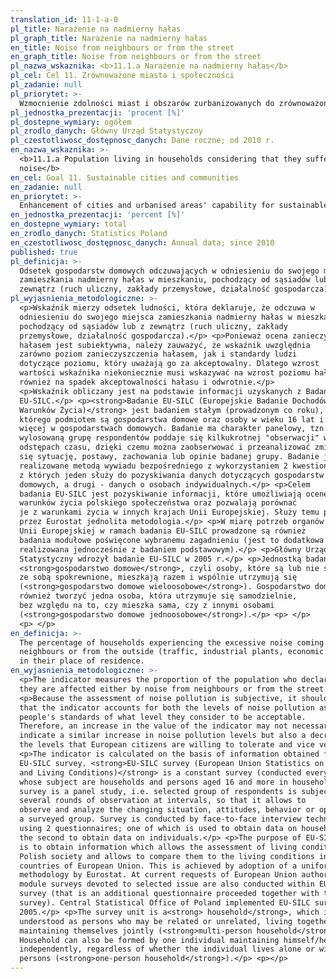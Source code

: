 ```yaml
---
translation_id: 11-1-a-0
pl_title: Narażenie na nadmierny hałas
pl_graph_title: Narażenie na nadmierny hałas
en_title: Noise from neighbours or from the street
en_graph_title: Noise from neighbours or from the street
pl_nazwa_wskaznika: <b>11.1.a Narażenie na nadmierny hałas</b>
pl_cel: Cel 11. Zrównoważone miasta i społeczności
pl_zadanie: null
pl_priorytet: >-
  Wzmocnienie zdolności miast i obszarów zurbanizowanych do zrównoważonego rozwoju i tworzenia miejsc pracy oraz poprawy jakości życia mieszkańców
pl_jednostka_prezentacji: 'procent [%]'
pl_dostepne_wymiary: ogółem
pl_zrodlo_danych: Główny Urząd Statystyczny
pl_czestotliwosc_dostępnosc_danych: Dane roczne; od 2010 r.
en_nazwa_wskaznika: >-
  <b>11.1.a Population living in households considering that they suffer from
  noise</b>
en_cel: Goal 11. Sustainable cities and communities
en_zadanie: null
en_priorytet: >-
  Enhancement of cities and urbanised areas' capability for sustainable development and workplace creation as well as improvement of quality of life of their inhabitants
en_jednostka_prezentacji: 'percent [%]'
en_dostepne_wymiary: total
en_zrodlo_danych: Statistics Poland
en_czestotliwosc_dostępnosc_danych: Annual data; since 2010
published: true
pl_definicja: >-
  Odsetek gospodarstw domowych odczuwających w odniesieniu do swojego miejsca
  zamieszkania nadmierny hałas w mieszkaniu, pochodzący od sąsiadów lub z
  zewnątrz (ruch uliczny, zakłady przemysłowe, działalność gospodarcza).
pl_wyjasnienia_metodologiczne: >-
  <p>Wskaźnik mierzy odsetek ludności, która deklaruje, że odczuwa w
  odniesieniu do swojego miejsca zamieszkania nadmierny hałas w mieszkaniu,
  pochodzący od sąsiadów lub z zewnątrz (ruch uliczny, zakłady
  przemysłowe, działalność gospodarcza).</p> <p>Ponieważ ocena zanieczyszczenia
  hałasem jest subiektywna, należy zauważyć, że wskaźnik uwzględnia
  zarówno poziom zanieczyszczenia hałasem, jak i standardy ludzi
  dotyczące poziomu, który uważają go za akceptowalny. Dlatego wzrost
  wartości wskaźnika niekoniecznie musi wskazywać na wzrost poziomu hałasu, ale
  również na spadek akceptowalności hałasu i odwrotnie.</p>
  <p>Wskaźnik obliczany jest na podstawie informacji uzyskanych z Badania
  EU-SILC.</p> <p><strong>Badanie EU-SILC (Europejskie Badanie Dochodów i
  Warunków Życia)</strong> jest badaniem stałym (prowadzonym co roku),
  którego podmiotem są gospodarstwa domowe oraz osoby w wieku 16 lat i
  więcej w gospodarstwach domowych. Badanie ma charakter panelowy, tzn.
  wylosowaną grupę respondentów poddaje się kilkukrotnej "obserwacji" w
  odstępach czasu, dzięki czemu można zaobserwować i przeanalizować zmieniającą
  się sytuację, postawy, zachowania lub opinie badanej grupy. Badanie jest
  realizowane metodą wywiadu bezpośredniego z wykorzystaniem 2 kwestionariuszy;
  z których jeden służy do pozyskiwania danych dotyczących gospodarstw
  domowych, a drugi - danych o osobach indywidualnych.</p> <p>Celem
  badania EU-SILC jest pozyskiwanie informacji, które umożliwiają ocenę
  warunków życia polskiego społeczeństwa oraz pozwalają porównać
  je z warunkami życia w innych krajach Unii Europejskiej. Służy temu przyjęta
  przez Eurostat jednolita metodologia.</p> <p>W miarę potrzeb organów
  Unii Europejskiej w ramach badania EU-SILC prowadzone są również
  badania modułowe poświęcone wybranemu zagadnieniu (jest to dodatkowa ankieta
  realizowana jednocześnie z badaniem podstawowym).</p> <p>Główny Urząd
  Statystyczny wdrożył badanie EU-SILC w 2005 r.</p> <p>Jednostką badania jest
  <strong>gospodarstwo domowe</strong>, czyli osoby, które są lub nie są
  ze sobą spokrewnione, mieszkają razem i wspólnie utrzymują się
  (<strong>gospodarstwo domowe wieloosobowe</strong>). Gospodarstwo domowe może
  również tworzyć jedna osoba, która utrzymuje się samodzielnie,
  bez względu na to, czy mieszka sama, czy z innymi osobami
  (<strong>gospodarstwo domowe jednoosobowe</strong>).</p> <p> </p>
  <p> </p>
en_definicja: >-
  The percentage of households experiencing the excessive noise coming from
  neighbours or from the outside (traffic, industrial plants, economic activity)
  in their place of residence.
en_wyjasnienia_metodologiczne: >-
  <p>The indicator measures the proportion of the population who declare that
  they are affected either by noise from neighbours or from the street.</p>
  <p>Because the assessment of noise pollution is subjective, it should be noted
  that the indicator accounts for both the levels of noise pollution as well as
  people's standards of what level they consider to be acceptable.
  Therefore, an increase in the value of the indicator may not necessarily
  indicate a similar increase in noise pollution levels but also a decrease of
  the levels that European citizens are willing to tolerate and vice versa.</p>
  <p>The indicator is calculated on the basis of information obtained from the
  EU-SILC survey. <strong>EU-SILC survey (European Union Statistics on Income
  and Living Conditions)</strong> is a constant survey (conducted every year)
  whose subject are households and persons aged 16 and more in households. The
  survey is a panel study, i.e. selected group of respondents is subject to
  several rounds of observation at intervals, so that it allows to
  observe and analyze the changing situation, attitudes, behavior or opinions of
  a surveyed group. Survey is conducted by face-to-face interview technique
  using 2 questionnaires; one of which is used to obtain data on households, and
  the second to obtain data on individuals.</p> <p>The purpose of EU-SILC survey
  is to obtain information which allows the assessment of living conditions of
  Polish society and allows to compare them to the living conditions in other
  countries of European Union. This is achieved by adoption of a uniform
  methodology by Eurostat. At current requests of European Union authorities,
  module surveys devoted to selected issue are also conducted within EU-SILC
  survey (that is an additional questionnaire proceeded together with the basic
  survey). Central Statistical Office of Poland implemented EU-SILC survey in
  2005.</p> <p>The survey unit is a<strong> household</strong>, which is
  understood as persons who may be related or unrelated, living together and
  maintaining themselves jointly (<strong>multi-person household</strong>).
  Household can also be formed by one individual maintaining himself/herself
  independently, regardless of whether the individual lives alone or with other
  persons (<strong>one-person household</strong>).</p> <p></p>
---
```


